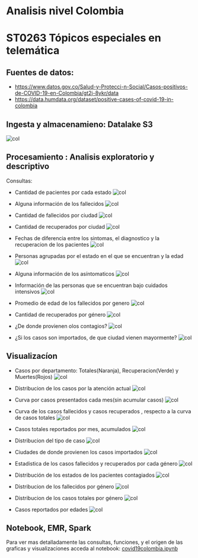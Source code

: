 # Analisis nivel Colombia
# ST0263 Tópicos especiales en telemática


## Fuentes de datos:

* https://www.datos.gov.co/Salud-y-Protecci-n-Social/Casos-positivos-de-COVID-19-en-Colombia/gt2j-8ykr/data
* https://data.humdata.org/dataset/positive-cases-of-covid-19-in-colombia

## Ingesta y almacenamieno: Datalake S3
  ![col](images/co1.png)
  
## Procesamiento : Analisis exploratorio y descriptivo
  
  Consultas:
  
  * Cantidad de pacientes por cada estado
  ![col](images/c1.PNG)
  
  * Alguna información de los fallecidos
  ![col](images/c2.PNG)
  
  * Cantidad de fallecidos por ciudad
  ![col](images/c3.PNG)
  
  * Cantidad de recuperados por ciudad
  ![col](images/c4.PNG)
  
  * Fechas de diferencia entre los sintomas, el diagnostico y la recuperacion de los pacientes
  ![col](images/c5.PNG)
  
  * Personas agrupadas por el estado en el que se encuentran y la edad
  ![col](images/c6.PNG)
  
  * Alguna información de los asíntomaticos
  ![col](images/c7.PNG)
  
  * Información de las personas que se encuentran bajo cuidados intensivos
  ![col](images/c8.PNG)
  
  * Promedio de edad de los fallecidos por genero
  ![col](images/c9.PNG)
  
  * Cantidad de recuperados por género
  ![col](images/c10.PNG)
  
  * ¿De donde provienen olos contagios?
  ![col](images/c11.PNG)
  
  * ¿Si los casos son importados, de que ciudad vienen mayormente?
  ![col](images/c12.PNG)
  
## Visualizacíon 

* Casos por departamento: Totales(Naranja), Recuperacion(Verde) y Muertes(Rojos)
![col](images/co3.png)

* Distribucion de los casos por la atención actual
![col](images/co6.png)  

* Curva por casos presentados cada mes(sin acumular casos)
![col](images/co7.png)

* Curva de los casos fallecidos y casos recuperados , respecto a la curva de casos totales
![col](images/co8.png)

* Casos totales reportados por mes, acumulados
![col](images/co9.png)

* Distribucion del tipo de caso
![col](images/co11.png)

* Ciudades de donde provienen los casos importados 
![col](images/co12.png)

* Estadistica de los casos fallecidos y recuperados por cada género
![col](images/co13.png)

* Distribución de los estados de los pacientes contagiados
![col](images/co14.png)


* Distribucion de los fallecidos por género
![col](images/co4.png)

* Distribucion de los casos totales por género
![col](images/co5.png)

* Casos reportados por edades
![col](images/co10.png)
  
## Notebook, EMR, Spark

Para ver mas detalladamente las consultas, funciones, y el origen de las graficas y visualizaciones acceda al notebook:
[covid19colombia.ipynb](covid19colombia.ipynb)
